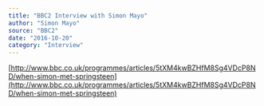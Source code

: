 ```yaml
---
title: "BBC2 Interview with Simon Mayo"
author: "Simon Mayo"
source: "BBC2"
date: "2016-10-20"
category: "Interview"
---
```


[http://www.bbc.co.uk/programmes/articles/5tXM4kwBZHfM8Sg4VDcP8ND/when-simon-met-springsteen](http://www.bbc.co.uk/programmes/articles/5tXM4kwBZHfM8Sg4VDcP8ND/when-simon-met-springsteen)